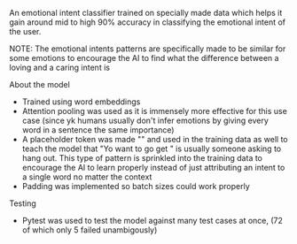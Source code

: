 An emotional intent classifier trained on specially made data which helps it gain around mid to high 90% accuracy in classifying the emotional intent of the user.

NOTE: The emotional intents patterns are specifically made to be similar for some emotions to encourage the AI to find what the difference between a loving and a caring intent is

About the model
- Trained using word embeddings
- Attention pooling was used as it is immensely more effective for this use case (since yk humans usually don't infer emotions by giving every word in a sentence the same importance)
- A placeholder token was made "<UNK>" and used in the training data as well to teach the model that "Yo want to go get <UNK>" is usually someone asking to hang out. This type of pattern is sprinkled into the training data to encourage the AI to learn properly instead of just attributing an intent to a single word no matter the context
- Padding was implemented so batch sizes could work properly 

Testing
- Pytest was used to test the model against many test cases at once, (72 of which only 5 failed unambigously)
